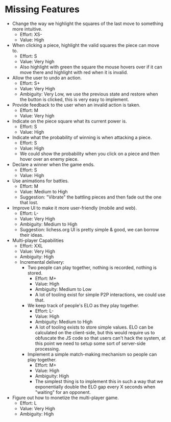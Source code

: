 # Missing Features

- Change the way we highlight the squares of the last move to something more intuitive.
  - Effort: XS-
  - Value: High
- When clicking a piece, highlight the valid squares the piece can move to.
  - Effort: S
  - Value: Very high
  - Also highlight with green the square the mouse hovers over if it can move there
  and highlight with red when it is invalid.
- Allow the user to undo an action.
  - Effort: S+
  - Value: Very High
  - Ambiguity: Very Low, we use the previous state and restore when the button is
  clicked, this is very easy to implement.
- Provide feedback to the user when an invalid action is taken.
  - Effort: M
  - Value: Very high
- Indicate on the piece square what its current power is.
  - Effort: S
  - Value: High
- Indicate what the probability of winning is when attacking a piece.
  - Effort: S
  - Value: High
  - We could show the probability when you click on a piece and then hover over an enemy piece.
- Declare a winner when the game ends.
  - Effort: S
  - Value: High
- Use animations for battles.
  - Effort: M
  - Value: Medium to High
  - Suggestion: "Vibrate" the battling pieces and then fade out the one that lost.
- Improve UI to make it more user-friendly (mobile and web).
  - Effort: L-
  - Value: Very High
  - Ambiguity: Medium to High
  - Suggestion: lichess.org UI is pretty simple & good, we can borrow their ideas.
- Multi-player Capabilities
  - Effort: XXL
  - Value: Very High
  - Ambiguity: High
  - Incremental delivery:
    - Two people can play together, nothing is recorded, nothing is stored.
      - Effort: M+
      - Value: High
      - Ambiguity: Medium to Low
      - A lot of tooling exist for simple P2P interactions, we could use that.
    - We keep track of people's ELO as they play together.
      - Effort: L-
      - Value: High
      - Ambiguity: Medium to High
      - A lot of tooling exists to store simple values. ELO can be calculated on the client-side,
        but this would require us to obfuscate the JS code so that users can't hack the system, at
        this point we need to setup some sort of server-side processing.
    - Implement a simple match-making mechanism so people can play together.
      - Effort: M+
      - Value: High
      - Ambiguity: High
      - The simplest thing is to implement this in such a way that we exponentially double the ELO
        gap every X seconds when "waiting" for an opponent.
- Figure out how to monetize the multi-player game.
  - Effort: L
  - Value: Very High
  - Ambiguity: High
